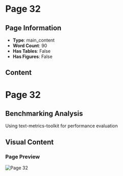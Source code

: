 # Page 32

## Page Information

- **Type**: main_content
- **Word Count**: 90
- **Has Tables**: False
- **Has Figures**: False

## Content

# Page 32

## Benchmarking Analysis

Using text-metrics-toolkit for performance evaluation

## Visual Content

### Page Preview

![Page 32](/projects/llms/images/CAG_Chunked_Augmented_Generation_for_Google_Chromes_Builtin_Gemini_Nano_page_32.png)
